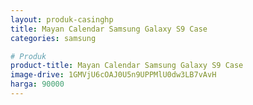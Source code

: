 ```yaml
---
layout: produk-casinghp
title: Mayan Calendar Samsung Galaxy S9 Case
categories: samsung

# Produk
product-title: Mayan Calendar Samsung Galaxy S9 Case
image-drive: 1GMVjU6cOAJ0U5n9UPPMlU0dw3LB7vAvH
harga: 90000
---
```

